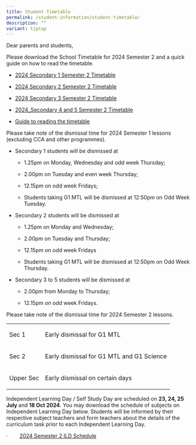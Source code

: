 ```yaml
---
title: Student Timetable
permalink: /student-information/student-timetable/
description: ""
variant: tiptap
---
```

<p>Dear parents and students,</p>
<p>Please download the School Timetable for 2024 Semester 2 and a quick guide
on how to read the timetable.</p>
<ul data-tight="true" class="tight">
<li>
<p><a href="/files/Timetable Matters/2024_Semester_2_Timetable___Sec_1.pdf" rel="noopener noreferrer nofollow" target="_blank">2024 Secondary 1 Semester 2 Timetable</a>
</p>
</li>
<li>
<p><a href="/files/Timetable Matters/2024_Semester_2_Timetable___Sec_2.pdf" rel="noopener noreferrer nofollow" target="_blank">2024 Secondary 2 Semester 2 Timetable</a>
</p>
</li>
<li>
<p><a href="/files/Timetable Matters/2024_Semester_2_Timetable___Sec_3.pdf" rel="noopener noreferrer nofollow" target="_blank">2024 Secondary 3 Semester 2 Timetable</a>
</p>
</li>
<li>
<p><a href="/files/Timetable Matters/2024_Semester_2_Timetable___Sec_4___5.pdf" rel="noopener noreferrer nofollow" target="_blank">2024_Secondary 4 and 5 Semester 2 Timetable</a>
</p>
</li>
<li>
<p><a href="/files/Timetable Matters/Guide_to_reading_the_timetable.pdf" rel="noopener noreferrer nofollow" target="_blank">Guide to reading the timetable</a>
</p>
<p></p>
</li>
</ul>
<p>Please take note of the dismissal time for 2024 Semester 1 lessons (excluding
CCA and other programmes).</p>
<ul data-tight="true" class="tight">
<li>
<p>Secondary 1 students will be dismissed at</p>
<ul data-tight="true" class="tight">
<li>
<p>1.25pm on Monday, Wednesday and odd week Thursday;</p>
</li>
<li>
<p>2.00pm on Tuesday and even week Thursday;</p>
</li>
<li>
<p>12.15pm on odd week Fridays;</p>
</li>
<li>
<p>Students taking G1 MTL will be dismissed at 12:50pm on Odd Week Tuesday.</p>
</li>
</ul>
</li>
<li>
<p>Secondary 2 students will be dismissed at</p>
<ul data-tight="true" class="tight">
<li>
<p>1.25pm on Monday and Wednesday;</p>
</li>
<li>
<p>2.00pm on Tuesday and Thursday;</p>
</li>
<li>
<p>12.15pm on odd week Fridays</p>
</li>
<li>
<p>Students taking G1 MTL will be dismissed at 12:50pm on Odd Week Thursday.</p>
</li>
</ul>
</li>
<li>
<p>Secondary 3 to 5 students will be dismissed at</p>
<ul data-tight="true" class="tight">
<li>
<p>2.00pm from Monday to Thursday;</p>
</li>
<li>
<p>12.15pm on odd week Fridays.</p>
</li>
</ul>
</li>
</ul>
<p>Please take note of the dismissal time for 2024 Semester 2 lessons.</p>
<table style="minWidth: 50px">
<colgroup>
<col>
<col>
</colgroup>
<tbody>
<tr>
<td rowspan="1" colspan="1">
<p>Sec 1</p>
</td>
<td rowspan="1" colspan="1">
<p>Early dismissal for G1 MTL</p>
</td>
</tr>
<tr>
<td rowspan="1" colspan="1">
<p>Sec 2</p>
</td>
<td rowspan="1" colspan="1">
<p>Early dismissal for G1 MTL and G1 Science</p>
</td>
</tr>
<tr>
<td rowspan="1" colspan="1">
<p>Upper Sec</p>
</td>
<td rowspan="1" colspan="1">
<p>Early dismissal on certain days</p>
</td>
</tr>
</tbody>
</table>
<p></p>
<p>Independent Learning Day / Self Study Day are scheduled on <strong>23, 24, 25 July </strong>and <strong>18 Oct 2024</strong>.
You may download the schedule of subjects on Independent Learning Day below.
Students will be informed by their respective subject teachers and form
teachers about the details of the curriculum task prior to each Independent
Learning Day.</p>
<p>·&nbsp;&nbsp;&nbsp;&nbsp;&nbsp;&nbsp;&nbsp; <a href="2024%20Semester%202%20ILD%20and%20Remedial%20Schedule.pptx" rel="noopener noreferrer nofollow" target="_blank">2024 Semester 2 ILD Schedule</a>
</p>
<p></p>